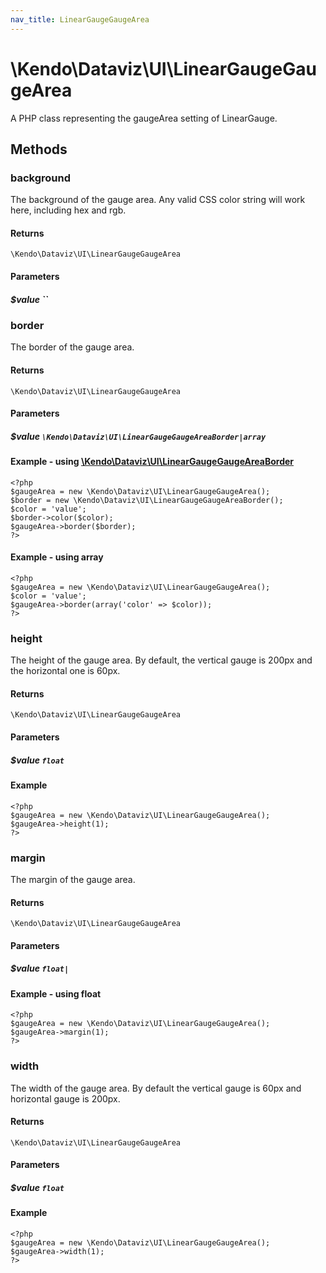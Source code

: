 ```yaml
---
nav_title: LinearGaugeGaugeArea
---
```


# \Kendo\Dataviz\UI\LinearGaugeGaugeArea

A PHP class representing the gaugeArea setting of LinearGauge.


## Methods

### background
The background of the gauge area.
Any valid CSS color string will work here, including hex and rgb.

#### Returns
`\Kendo\Dataviz\UI\LinearGaugeGaugeArea`

#### Parameters

##### $value ``



### border

The border of the gauge area.

#### Returns
`\Kendo\Dataviz\UI\LinearGaugeGaugeArea`

#### Parameters

##### $value `\Kendo\Dataviz\UI\LinearGaugeGaugeAreaBorder|array`


#### Example - using [\Kendo\Dataviz\UI\LinearGaugeGaugeAreaBorder](/kendo-ui/api/wrappers/php/Kendo/Dataviz/UI/LinearGaugeGaugeAreaBorder)
    <?php
    $gaugeArea = new \Kendo\Dataviz\UI\LinearGaugeGaugeArea();
    $border = new \Kendo\Dataviz\UI\LinearGaugeGaugeAreaBorder();
    $color = 'value';
    $border->color($color);
    $gaugeArea->border($border);
    ?>

#### Example - using array

    <?php
    $gaugeArea = new \Kendo\Dataviz\UI\LinearGaugeGaugeArea();
    $color = 'value';
    $gaugeArea->border(array('color' => $color));
    ?>

### height
The height of the gauge area.  By default, the vertical gauge is 200px and
the horizontal one is 60px.

#### Returns
`\Kendo\Dataviz\UI\LinearGaugeGaugeArea`

#### Parameters

##### $value `float`



#### Example 
    <?php
    $gaugeArea = new \Kendo\Dataviz\UI\LinearGaugeGaugeArea();
    $gaugeArea->height(1);
    ?>

### margin
The margin of the gauge area.

#### Returns
`\Kendo\Dataviz\UI\LinearGaugeGaugeArea`

#### Parameters

##### $value `float|`



#### Example  - using float
    <?php
    $gaugeArea = new \Kendo\Dataviz\UI\LinearGaugeGaugeArea();
    $gaugeArea->margin(1);
    ?>

### width
The width of the gauge area.  By default the vertical gauge is 60px and
horizontal gauge is 200px.

#### Returns
`\Kendo\Dataviz\UI\LinearGaugeGaugeArea`

#### Parameters

##### $value `float`



#### Example 
    <?php
    $gaugeArea = new \Kendo\Dataviz\UI\LinearGaugeGaugeArea();
    $gaugeArea->width(1);
    ?>

